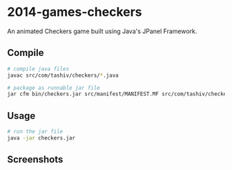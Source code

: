 # 2014-games-checkers
An animated Checkers game built using Java's JPanel Framework.

## Compile
```bash
# compile java files
javac src/com/tashiv/checkers/*.java

# package as runnable jar file
jar cfm bin/checkers.jar src/manifest/MANIFEST.MF src/com/tashiv/checkers/*.class src/images
```

## Usage
```bash
# run the jar file
java -jar checkers.jar
```

## Screenshots
